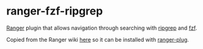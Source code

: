 # ranger-fzf-ripgrep

[Ranger](https://github.com/ranger/ranger) plugin that allows navigation through searching with [ripgrep](https://github.com/BurntSushi/ripgrep) and [fzf](https://github.com/junegunn/fzf).

Copied from the Ranger wiki [here](https://github.com/ranger/ranger/wiki/Custom-Commands) so it can be installed with [ranger-plug](https://github.com/cjbassi/ranger-plug).
